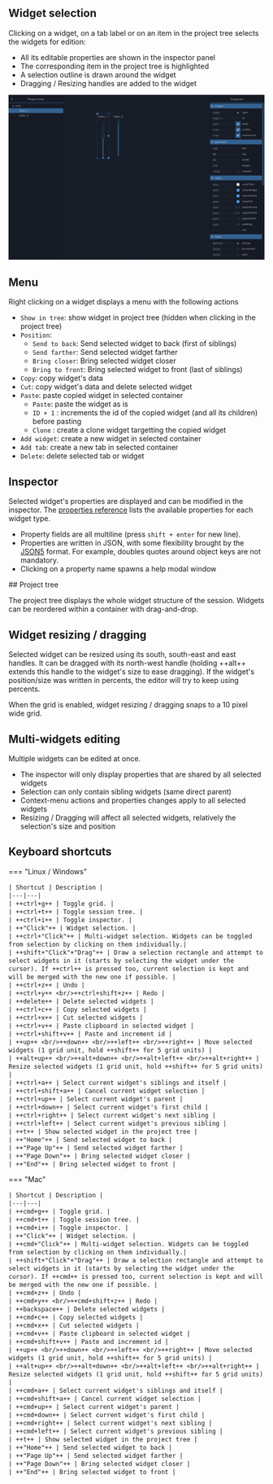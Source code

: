 ## Widget selection

Clicking on a widget, on a tab label or on an item in the project tree selects the widgets for edition:

- All its editable properties are shown in the inspector panel
- The corresponding item in the project tree is highlighted
- A selection outline is drawn around the widget
- Dragging / Resizing handles are added to the widget

![](../../img/screenshots/editor.png)


## Menu

Right clicking on a widget displays a menu with the following actions

- `Show in tree`: show widget in project tree (hidden when clicking in the project tree)
- `Position`:
    - `Send to back`: Send selected widget to back (first of siblings)
    - `Send farther`: Send selected widget farther
    - `Bring closer`: Bring selected widget closer
    - `Bring to front`: Bring selected widget to front (last of siblings)
- `Copy`: copy widget's data
- `Cut`: copy widget's data and delete selected widget
- `Paste`: paste copied widget in selected container
    - `Paste`: paste the widget as is
    - `ID + 1` : increments the id of the copied widget (and all its children) before pasting
    - `Clone` : create a clone widget targetting the copied widget
- `Add widget`: create a new widget in selected container
- `Add tab`: create a new tab in selected container
- `Delete`: delete selected tab or widget


## Inspector

Selected widget's properties are displayed and can be modified in the inspector. The [properties reference](../widgets/properties-reference.md) lists the available properties for each widget type.

- Property fields are all multiline (press `shift + enter` for new line).
- Properties are written in JSON, with some flexibility brought by the [JSON5](https://github.com/json5/json5) format. For example, doubles quotes around object keys are not mandatory.
- Clicking on a property name spawns a help modal window


## Project tree

The project tree displays the whole widget structure of the session. Widgets can be reordered within a container with drag-and-drop.

## Widget resizing / dragging

Selected widget can be resized using its south, south-east and east handles. It can be dragged with its north-west handle (holding ++alt++ extends this handle to the widget's size to ease dragging). If the widget's position/size was written in percents, the editor will try to keep using percents.

When the grid is enabled, widget resizing / dragging snaps to a 10 pixel wide grid.

## Multi-widgets editing

Multiple widgets can be edited at once.

- The inspector will only display properties that are shared by all selected widgets
- Selection can only contain sibling widgets (same direct parent)
- Context-menu actions and properties changes apply to all selected widgets
- Resizing / Dragging will affect all selected widgets, relatively the selection's size and position


## Keyboard shortcuts

=== "Linux / Windows"

    | Shortcut | Description |
    |---|---|
    | ++ctrl+g++ | Toggle grid. |
    | ++ctrl+t++ | Toggle session tree. |
    | ++ctrl+i++ | Toggle inspector. |
    | ++"Click"++ | Widget selection. |
    | ++ctrl+"Click"++ | Multi-widget selection. Widgets can be toggled from selection by clicking on them individually.|
    | ++shift+"Click"+"Drag"++ | Draw a selection rectangle and attempt to select widgets in it (starts by selecting the widget under the cursor). If ++ctrl++ is pressed too, current selection is kept and will be merged with the new one if possible. |
    | ++ctrl+z++ | Undo |
    | ++ctrl+y++ <br/>++ctrl+shift+z++ | Redo |
    | ++delete++ | Delete selected widgets |
    | ++ctrl+c++ | Copy selected widgets |
    | ++ctrl+x++ | Cut selected widgets |
    | ++ctrl+v++ | Paste clipboard in selected widget |
    | ++ctrl+shift+v++ | Paste and increment id |
    | ++up++ <br/>++down++ <br/>++left++ <br/>++right++ | Move selected widgets (1 grid unit, hold ++shift++ for 5 grid units) |
    | ++alt+up++ <br/>++alt+down++ <br/>++alt+left++ <br/>++alt+right++ | Resize selected widgets (1 grid unit, hold ++shift++ for 5 grid units) |
    | ++ctrl+a++ | Select current widget's siblings and itself |
    | ++ctrl+shift+a++ | Cancel current widget selection |
    | ++ctrl+up++ | Select current widget's parent |
    | ++ctrl+down++ | Select current widget's first child |
    | ++ctrl+right++ | Select current widget's next sibling |
    | ++ctrl+left++ | Select current widget's previous sibling |
    | ++t++ | Show selected widget in the project tree |
    | ++"Home"++ | Send selected widget to back |
    | ++"Page Up"++ | Send selected widget farther |
    | ++"Page Down"++ | Bring selected widget closer |
    | ++"End"++ | Bring selected widget to front |


=== "Mac"

    | Shortcut | Description |
    |---|---|
    | ++cmd+g++ | Toggle grid. |
    | ++cmd+t++ | Toggle session tree. |
    | ++cmd+i++ | Toggle inspector. |
    | ++"Click"++ | Widget selection. |
    | ++cmd+"Click"++ | Multi-widget selection. Widgets can be toggled from selection by clicking on them individually.|
    | ++shift+"Click"+"Drag"++ | Draw a selection rectangle and attempt to select widgets in it (starts by selecting the widget under the cursor). If ++cmd++ is pressed too, current selection is kept and will be merged with the new one if possible. |
    | ++cmd+z++ | Undo |
    | ++cmd+y++ <br/>++cmd+shift+z++ | Redo |
    | ++backspace++ | Delete selected widgets |
    | ++cmd+c++ | Copy selected widgets |
    | ++cmd+x++ | Cut selected widgets |
    | ++cmd+v++ | Paste clipboard in selected widget |
    | ++cmd+shift+v++ | Paste and increment id |
    | ++up++ <br/>++down++ <br/>++left++ <br/>++right++ | Move selected widgets (1 grid unit, hold ++shift++ for 5 grid units) |
    | ++alt+up++ <br/>++alt+down++ <br/>++alt+left++ <br/>++alt+right++ | Resize selected widgets (1 grid unit, hold ++shift++ for 5 grid units) |
    | ++cmd+a++ | Select current widget's siblings and itself |
    | ++cmd+shift+a++ | Cancel current widget selection |
    | ++cmd+up++ | Select current widget's parent |
    | ++cmd+down++ | Select current widget's first child |
    | ++cmd+right++ | Select current widget's next sibling |
    | ++cmd+left++ | Select current widget's previous sibling |
    | ++t++ | Show selected widget in the project tree |
    | ++"Home"++ | Send selected widget to back |
    | ++"Page Up"++ | Send selected widget farther |
    | ++"Page Down"++ | Bring selected widget closer |
    | ++"End"++ | Bring selected widget to front |
